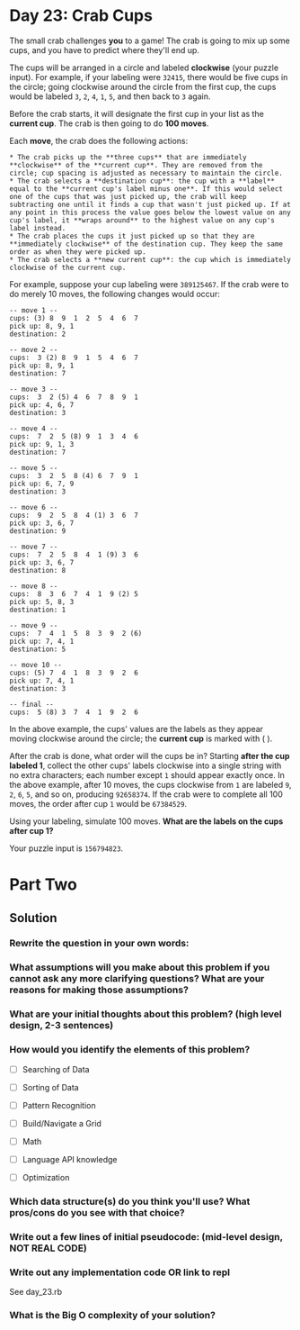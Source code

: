 # Day 23: Crab Cups

The small crab challenges **you** to a game! The crab is going to mix up some cups, and you have to predict where they'll end up.

The cups will be arranged in a circle and labeled **clockwise** (your puzzle input). For example, if your labeling were `32415`, there would be five cups in the circle; going clockwise around the circle from the first cup, the cups would be labeled `3`, `2`, `4`, `1`, `5`, and then back to `3` again.

Before the crab starts, it will designate the first cup in your list as the **current cup**. The crab is then going to do **100 moves**.

Each **move**, the crab does the following actions:

    * The crab picks up the **three cups** that are immediately **clockwise** of the **current cup**. They are removed from the circle; cup spacing is adjusted as necessary to maintain the circle.
    * The crab selects a **destination cup**: the cup with a **label** equal to the **current cup's label minus one**. If this would select one of the cups that was just picked up, the crab will keep subtracting one until it finds a cup that wasn't just picked up. If at any point in this process the value goes below the lowest value on any cup's label, it **wraps around** to the highest value on any cup's label instead.
    * The crab places the cups it just picked up so that they are **immediately clockwise** of the destination cup. They keep the same order as when they were picked up.
    * The crab selects a **new current cup**: the cup which is immediately clockwise of the current cup.

For example, suppose your cup labeling were `389125467`. If the crab were to do merely 10 moves, the following changes would occur:
```
-- move 1 --
cups: (3) 8  9  1  2  5  4  6  7
pick up: 8, 9, 1
destination: 2

-- move 2 --
cups:  3 (2) 8  9  1  5  4  6  7
pick up: 8, 9, 1
destination: 7

-- move 3 --
cups:  3  2 (5) 4  6  7  8  9  1
pick up: 4, 6, 7
destination: 3

-- move 4 --
cups:  7  2  5 (8) 9  1  3  4  6
pick up: 9, 1, 3
destination: 7

-- move 5 --
cups:  3  2  5  8 (4) 6  7  9  1
pick up: 6, 7, 9
destination: 3

-- move 6 --
cups:  9  2  5  8  4 (1) 3  6  7
pick up: 3, 6, 7
destination: 9

-- move 7 --
cups:  7  2  5  8  4  1 (9) 3  6
pick up: 3, 6, 7
destination: 8

-- move 8 --
cups:  8  3  6  7  4  1  9 (2) 5
pick up: 5, 8, 3
destination: 1

-- move 9 --
cups:  7  4  1  5  8  3  9  2 (6)
pick up: 7, 4, 1
destination: 5

-- move 10 --
cups: (5) 7  4  1  8  3  9  2  6
pick up: 7, 4, 1
destination: 3

-- final --
cups:  5 (8) 3  7  4  1  9  2  6
```
In the above example, the cups' values are the labels as they appear moving clockwise around the circle; the **current cup** is marked with ( ).

After the crab is done, what order will the cups be in? Starting **after the cup labeled 1**, collect the other cups' labels clockwise into a single string with no extra characters; each number except `1` should appear exactly once. In the above example, after 10 moves, the cups clockwise from `1` are labeled `9`, `2`, `6`, `5`, and so on, producing `92658374`. If the crab were to complete all 100 moves, the order after cup `1` would be `67384529`.

Using your labeling, simulate 100 moves. **What are the labels on the cups after cup 1?**

Your puzzle input is `156794823`.

# Part Two

## Solution

### Rewrite the question in your own words:

### What assumptions will you make about this problem if you cannot ask any more clarifying questions? What are your reasons for making those assumptions?


### What are your initial thoughts about this problem? (high level design, 2-3 sentences)

### How would you identify the elements of this problem?

- [ ] Searching of Data
- [ ] Sorting of Data
- [ ] Pattern Recognition
- [ ] Build/Navigate a Grid
- [ ] Math
- [ ] Language API knowledge
- [ ] Optimization


### Which data structure(s) do you think you'll use? What pros/cons do you see with that choice?


### Write out a few lines of initial pseudocode: (mid-level design, NOT REAL CODE)



### Write out any implementation code OR link to repl
See day_23.rb

### What is the Big O complexity of your solution?
